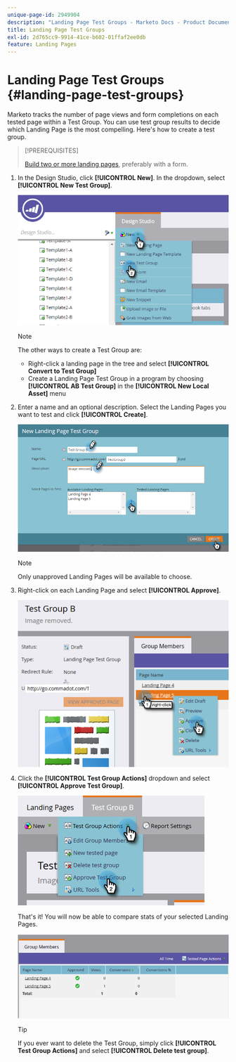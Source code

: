 ```yaml
---
unique-page-id: 2949904
description: "Landing Page Test Groups - Marketo Docs - Product Documentation"
title: Landing Page Test Groups
exl-id: 2d765cc9-9914-41ce-b602-01ffaf2ee0db
feature: Landing Pages
---
```

# Landing Page Test Groups {#landing-page-test-groups}

Marketo tracks the number of page views and form completions on each tested page within a Test Group. You can use test group results to decide which Landing Page is the most compelling. Here's how to create a test group.

>[!PREREQUISITES]
>
>[Build two or more landing pages](/help/marketo/getting-started/quick-wins/landing-page-with-a-form.md), preferably with a form.

1. In the Design Studio, click **[!UICONTROL New]**. In the dropdown, select **[!UICONTROL New Test Group]**.

   ![](assets/image2015-8-5-13-3a32-3a50.png)

   >[!NOTE]
   >
   >The other ways to create a Test Group are:
   >
   >* Right-click a landing page in the tree and select **[!UICONTROL Convert to Test Group]**
   >* Create a Landing Page Test Group in a program by choosing **[!UICONTROL AB Test Group]** in the **[!UICONTROL New Local Asset]** menu

1. Enter a name and an optional description. Select the Landing Pages you want to test and click **[!UICONTROL Create]**.

   ![](assets/image2015-8-5-13-3a39-3a10.png)

   >[!NOTE]
   >
   >Only unapproved Landing Pages will be available to choose.

1. Right-click on each Landing Page and select **[!UICONTROL Approve]**.

   ![](assets/three-1.png)

1. Click the **[!UICONTROL Test Group Actions]** dropdown and select **[!UICONTROL Approve Test Group]**.

   ![](assets/four-1.png)

   That's it! You will now be able to compare stats of your selected Landing Pages.

   ![](assets/five.png)

   >[!TIP]
   >
   >If you ever want to delete the Test Group, simply click **[!UICONTROL Test Group Actions]** and select **[!UICONTROL Delete test group]**.

